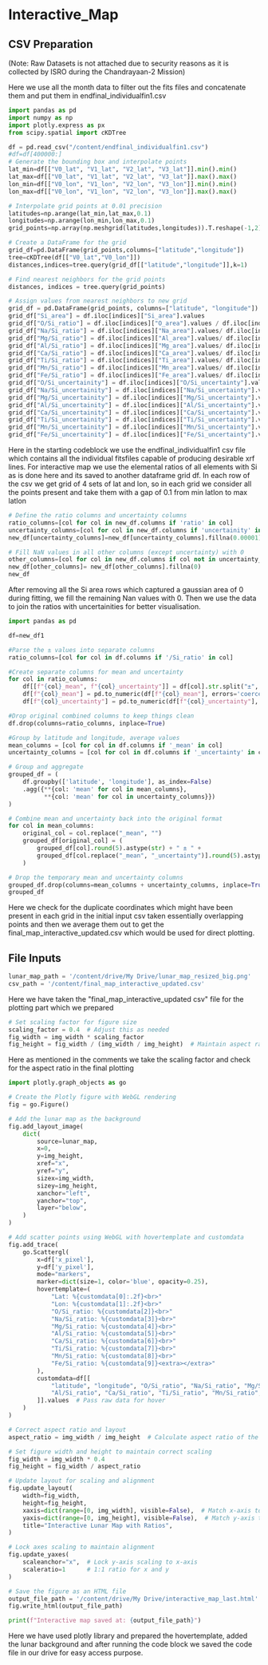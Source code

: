 
# Interactive_Map
## CSV Preparation

(Note: Raw Datasets is not attached due to security reasons as it is collected by ISRO during the Chandrayaan-2 Mission)

Here we use all the month data to filter out the fits files and concatenate them and put them in endfinal_individualfin1.csv 
```python
import pandas as pd
import numpy as np
import plotly.express as px
from scipy.spatial import cKDTree

df = pd.read_csv("/content/endfinal_individualfin1.csv")
#df=df[400000:]
# Generate the bounding box and interpolate points
lat_min=df[["V0_lat", "V1_lat", "V2_lat", "V3_lat"]].min().min()
lat_max=df[["V0_lat", "V1_lat", "V2_lat", "V3_lat"]].max().max()
lon_min=df[["V0_lon", "V1_lon", "V2_lon", "V3_lon"]].min().min()
lon_max=df[["V0_lon", "V1_lon", "V2_lon", "V3_lon"]].max().max()

# Interpolate grid points at 0.01 precision
latitudes=np.arange(lat_min,lat_max,0.1)
longitudes=np.arange(lon_min,lon_max,0.1)
grid_points=np.array(np.meshgrid(latitudes,longitudes)).T.reshape(-1,2)

# Create a DataFrame for the grid
grid_df=pd.DataFrame(grid_points,columns=["latitude","longitude"])
tree=cKDTree(df[["V0_lat","V0_lon"]])
distances,indices=tree.query(grid_df[["latitude","longitude"]],k=1)

# Find nearest neighbors for the grid points
distances, indices = tree.query(grid_points)

# Assign values from nearest neighbors to new grid
grid_df = pd.DataFrame(grid_points, columns=["latitude", "longitude"])
grid_df["Si_area"] = df.iloc[indices]["Si_area"].values
grid_df["O/Si_ratio"] = df.iloc[indices]["O_area"].values / df.iloc[indices]["Si_area"].values
grid_df["Na/Si_ratio"] = df.iloc[indices]["Na_area"].values/ df.iloc[indices]["Si_area"].values
grid_df["Mg/Si_ratio"] = df.iloc[indices]["Al_area"].values/ df.iloc[indices]["Si_area"].values
grid_df["Al/Si_ratio"] = df.iloc[indices]["Mg_area"].values/ df.iloc[indices]["Si_area"].values
grid_df["Ca/Si_ratio"] = df.iloc[indices]["Ca_area"].values/ df.iloc[indices]["Si_area"].values
grid_df["Ti/Si_ratio"] = df.iloc[indices]["Ti_area"].values/ df.iloc[indices]["Si_area"].values
grid_df["Mn/Si_ratio"] = df.iloc[indices]["Mn_area"].values/ df.iloc[indices]["Si_area"].values
grid_df["Fe/Si_ratio"] = df.iloc[indices]["Fe_area"].values/ df.iloc[indices]["Si_area"].values
grid_df["O/Si_uncertainity"] = df.iloc[indices]["O/Si_uncertainty"].values
grid_df["Na/Si_uncertainity"] = df.iloc[indices]["Na/Si_uncertainty"].values
grid_df["Mg/Si_uncertainity"] = df.iloc[indices]["Mg/Si_uncertainty"].values
grid_df["Al/Si_uncertainity"] = df.iloc[indices]["Al/Si_uncertainty"].values
grid_df["Ca/Si_uncertainity"] = df.iloc[indices]["Ca/Si_uncertainty"].values
grid_df["Ti/Si_uncertainity"] = df.iloc[indices]["Ti/Si_uncertainty"].values
grid_df["Mn/Si_uncertainity"] = df.iloc[indices]["Mn/Si_uncertainty"].values
grid_df["Fe/Si_uncertainity"] = df.iloc[indices]["Fe/Si_uncertainty"].values
```
Here in the starting codeblock we use the endfinal_individualfin1 csv file which contains all the individual fitsfiles capable of producing desirable xrf lines. For interactive map we use the elemental ratios of all elements with Si as is done here and its saved to another dataframe grid df. In each row of the csv we get grid of 4 sets of lat and lon, so in each grid we consider all the points present and take them with a gap of 0.1 from min latlon to max latlon
```python
# Define the ratio columns and uncertainty columns
ratio_columns=[col for col in new_df.columns if 'ratio' in col]
uncertainty_columns=[col for col in new_df.columns if 'uncertainity' in col]
new_df[uncertainty_columns]=new_df[uncertainty_columns].fillna(0.00001)

# Fill NaN values in all other columns (except uncertainty) with 0
other_columns=[col for col in new_df.columns if col not in uncertainty_columns+['latitude', 'longitude']]
new_df[other_columns]= new_df[other_columns].fillna(0)
new_df
```
After removing all the Si area rows which captured a gaussian area of 0 during fitting, we fill the remaining Nan values with 0. Then we use the data to join the ratios with uncertainities for better visualisation.
```python
import pandas as pd

df=new_df1

#Parse the ± values into separate columns
ratio_columns=[col for col in df.columns if '/Si_ratio' in col]

#Create separate columns for mean and uncertainty
for col in ratio_columns:
    df[[f"{col}_mean", f"{col}_uncertainty"]] = df[col].str.split("±", expand=True).applymap(str.strip)
    df[f"{col}_mean"] = pd.to_numeric(df[f"{col}_mean"], errors='coerce')
    df[f"{col}_uncertainty"] = pd.to_numeric(df[f"{col}_uncertainty"], errors='coerce')

#Drop original combined columns to keep things clean
df.drop(columns=ratio_columns, inplace=True)

#Group by latitude and longitude, average values
mean_columns = [col for col in df.columns if '_mean' in col]
uncertainty_columns = [col for col in df.columns if '_uncertainty' in col]

# Group and aggregate
grouped_df = (
    df.groupby(['latitude', 'longitude'], as_index=False)
    .agg({**{col: 'mean' for col in mean_columns},
          **{col: 'mean' for col in uncertainty_columns}})
)

# Combine mean and uncertainty back into the original format
for col in mean_columns:
    original_col = col.replace("_mean", "")
    grouped_df[original_col] = (
        grouped_df[col].round(5).astype(str) + " ± " +
        grouped_df[col.replace("_mean", "_uncertainty")].round(5).astype(str)
    )

# Drop the temporary mean and uncertainty columns
grouped_df.drop(columns=mean_columns + uncertainty_columns, inplace=True)
grouped_df
```
Here we check for the duplicate coordinates which might have been present in each grid in the initial input csv taken essentially overlapping points and then we average them out to get the final_map_interactive_updated.csv which would be used for direct plotting.
## File Inputs
```python
lunar_map_path = '/content/drive/My Drive/lunar_map_resized_big.png'
csv_path = '/content/final_map_interactive_updated.csv'
```
Here we have taken the "final_map_interactive_updated csv" file for the plotting part which we prepared
```python
# Set scaling factor for figure size
scaling_factor = 0.4  # Adjust this as needed
fig_width = img_width * scaling_factor
fig_height = fig_width / (img_width / img_height)  # Maintain aspect ratio
```
Here as mentioned in the comments we take the scaling factor and check for the aspect ratio in the final plotting
```python
import plotly.graph_objects as go

# Create the Plotly figure with WebGL rendering
fig = go.Figure()

# Add the lunar map as the background
fig.add_layout_image(
    dict(
        source=lunar_map,
        x=0,
        y=img_height,
        xref="x",
        yref="y",
        sizex=img_width,
        sizey=img_height,
        xanchor="left",
        yanchor="top",
        layer="below",
    )
)

# Add scatter points using WebGL with hovertemplate and customdata
fig.add_trace(
    go.Scattergl(
        x=df['x_pixel'],
        y=df['y_pixel'],
        mode="markers",
        marker=dict(size=1, color='blue', opacity=0.25),
        hovertemplate=(
            "Lat: %{customdata[0]:.2f}<br>"
            "Lon: %{customdata[1]:.2f}<br>"
            "O/Si_ratio: %{customdata[2]}<br>"
            "Na/Si_ratio: %{customdata[3]}<br>"
            "Mg/Si_ratio: %{customdata[4]}<br>"
            "Al/Si_ratio: %{customdata[5]}<br>"
            "Ca/Si_ratio: %{customdata[6]}<br>"
            "Ti/Si_ratio: %{customdata[7]}<br>"
            "Mn/Si_ratio: %{customdata[8]}<br>"
            "Fe/Si_ratio: %{customdata[9]}<extra></extra>"
        ),
        customdata=df[[
            "latitude", "longitude", "O/Si_ratio", "Na/Si_ratio", "Mg/Si_ratio",
            "Al/Si_ratio", "Ca/Si_ratio", "Ti/Si_ratio", "Mn/Si_ratio", "Fe/Si_ratio"
        ]].values  # Pass raw data for hover
    )
)

# Correct aspect ratio and layout
aspect_ratio = img_width / img_height  # Calculate aspect ratio of the image

# Set figure width and height to maintain correct scaling
fig_width = img_width * 0.4
fig_height = fig_width / aspect_ratio

# Update layout for scaling and alignment
fig.update_layout(
    width=fig_width,
    height=fig_height,
    xaxis=dict(range=[0, img_width], visible=False),  # Match x-axis to image width
    yaxis=dict(range=[0, img_height], visible=False),  # Match y-axis to image height
    title="Interactive Lunar Map with Ratios",
)

# Lock axes scaling to maintain alignment
fig.update_yaxes(
    scaleanchor="x",  # Lock y-axis scaling to x-axis
    scaleratio=1      # 1:1 ratio for x and y
)

# Save the figure as an HTML file
output_file_path = '/content/drive/My Drive/interactive_map_last.html'
fig.write_html(output_file_path)

print(f"Interactive map saved at: {output_file_path}")

```
Here we have used plotly library and prepared the hovertemplate, added the lunar background and after running the code block we saved the code file in our drive for easy access purpose.





